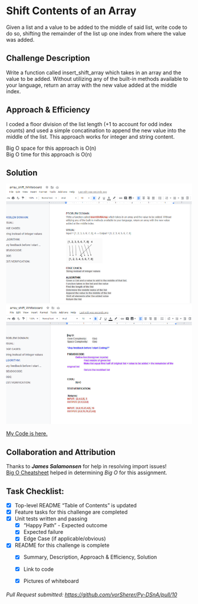 # Shift Contents of an Array
Given a list and a value to be added to the middle of said list, write code to do so, shifting the remainder of the list up one index from where the value was added.

## Challenge Description
Write a function called insert_shift_array which takes in an array and the value to be added. Without utilizing any of the built-in methods available to your language, return an array with the new value added at the middle index.

## Approach & Efficiency
I coded a floor division of the list length (+1 to account for odd index counts) and used a simple concatination to append the new value into the middle of the list. This approach works for integer and string content. <br>

Big O space for this approach is O(n) <br>
Big O time for this approach is O(n) <br>

## Solution
![array_shift Whiteboard part 1](./assets/array_shift_WB-1.png)
![array_shift Whiteboard part 2](./assets/array_shift_WB-2.png)

[My Code is here.](array_shift.py)


## Collaboration and Attribution
Thanks to __*James Salamonsen*__ for help in resolving import issues! <br>
[Big O Cheatsheet](https://www.bigocheatsheet.com/) helped in determining *Big O* for this assignment. <br>


## Task Checklist: <br>
- [X] Top-level README “Table of Contents” is updated <br>
- [X] Feature tasks for this challenge are completed <br>
- [X] Unit tests written and passing <br>
    - [X] “Happy Path” - Expected outcome <br>
    - [X] Expected failure <br>
    - [X] Edge Case (if applicable/obvious) <br>
- [X] README for this challenge is complete <br>
    - [X] Summary, Description, Approach & Efficiency, Solution <br>
    - [X] Link to code <br>
    - [X] Pictures of whiteboard <br>


###### Pull Request submitted:  https://github.com/vorSherer/Py-DSnA/pull/10
